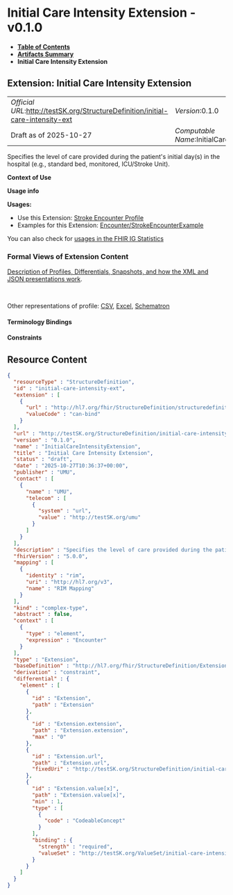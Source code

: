 # Initial Care Intensity Extension - v0.1.0

* [**Table of Contents**](toc.md)
* [**Artifacts Summary**](artifacts.md)
* **Initial Care Intensity Extension**

## Extension: Initial Care Intensity Extension 

| | |
| :--- | :--- |
| *Official URL*:http://testSK.org/StructureDefinition/initial-care-intensity-ext | *Version*:0.1.0 |
| Draft as of 2025-10-27 | *Computable Name*:InitialCareIntensityExtension |

Specifies the level of care provided during the patient's initial day(s) in the hospital (e.g., standard bed, monitored, ICU/Stroke Unit).

**Context of Use**

**Usage info**

**Usages:**

* Use this Extension: [Stroke Encounter Profile](StructureDefinition-stroke-encounter-profile.md)
* Examples for this Extension: [Encounter/StrokeEncounterExample](Encounter-StrokeEncounterExample.md)

You can also check for [usages in the FHIR IG Statistics](https://packages2.fhir.org/xig/SKtestIG|current/StructureDefinition/initial-care-intensity-ext)

### Formal Views of Extension Content

 [Description of Profiles, Differentials, Snapshots, and how the XML and JSON presentations work](http://build.fhir.org/ig/FHIR/ig-guidance/readingIgs.html#structure-definitions). 

 

Other representations of profile: [CSV](StructureDefinition-initial-care-intensity-ext.csv), [Excel](StructureDefinition-initial-care-intensity-ext.xlsx), [Schematron](StructureDefinition-initial-care-intensity-ext.sch) 

#### Terminology Bindings

#### Constraints



## Resource Content

```json
{
  "resourceType" : "StructureDefinition",
  "id" : "initial-care-intensity-ext",
  "extension" : [
    {
      "url" : "http://hl7.org/fhir/StructureDefinition/structuredefinition-type-characteristics",
      "valueCode" : "can-bind"
    }
  ],
  "url" : "http://testSK.org/StructureDefinition/initial-care-intensity-ext",
  "version" : "0.1.0",
  "name" : "InitialCareIntensityExtension",
  "title" : "Initial Care Intensity Extension",
  "status" : "draft",
  "date" : "2025-10-27T10:36:37+00:00",
  "publisher" : "UMU",
  "contact" : [
    {
      "name" : "UMU",
      "telecom" : [
        {
          "system" : "url",
          "value" : "http://testSK.org/umu"
        }
      ]
    }
  ],
  "description" : "Specifies the level of care provided during the patient's initial day(s) in the hospital (e.g., standard bed, monitored, ICU/Stroke Unit).",
  "fhirVersion" : "5.0.0",
  "mapping" : [
    {
      "identity" : "rim",
      "uri" : "http://hl7.org/v3",
      "name" : "RIM Mapping"
    }
  ],
  "kind" : "complex-type",
  "abstract" : false,
  "context" : [
    {
      "type" : "element",
      "expression" : "Encounter"
    }
  ],
  "type" : "Extension",
  "baseDefinition" : "http://hl7.org/fhir/StructureDefinition/Extension",
  "derivation" : "constraint",
  "differential" : {
    "element" : [
      {
        "id" : "Extension",
        "path" : "Extension"
      },
      {
        "id" : "Extension.extension",
        "path" : "Extension.extension",
        "max" : "0"
      },
      {
        "id" : "Extension.url",
        "path" : "Extension.url",
        "fixedUri" : "http://testSK.org/StructureDefinition/initial-care-intensity-ext"
      },
      {
        "id" : "Extension.value[x]",
        "path" : "Extension.value[x]",
        "min" : 1,
        "type" : [
          {
            "code" : "CodeableConcept"
          }
        ],
        "binding" : {
          "strength" : "required",
          "valueSet" : "http://testSK.org/ValueSet/initial-care-intensity-vs"
        }
      }
    ]
  }
}

```
